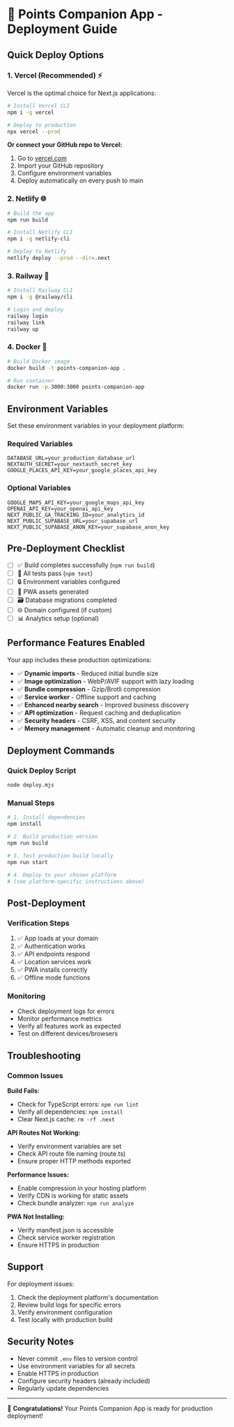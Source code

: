 # 🚀 Points Companion App - Deployment Guide

## Quick Deploy Options

### 1. Vercel (Recommended) ⚡

Vercel is the optimal choice for Next.js applications:

```bash
# Install Vercel CLI
npm i -g vercel

# Deploy to production
npx vercel --prod
```

**Or connect your GitHub repo to Vercel:**
1. Go to [vercel.com](https://vercel.com)
2. Import your GitHub repository
3. Configure environment variables
4. Deploy automatically on every push to main

### 2. Netlify 🌐

```bash
# Build the app
npm run build

# Install Netlify CLI
npm i -g netlify-cli

# Deploy to Netlify
netlify deploy --prod --dir=.next
```

### 3. Railway 🚂

```bash
# Install Railway CLI
npm i -g @railway/cli

# Login and deploy
railway login
railway link
railway up
```

### 4. Docker 🐳

```bash
# Build Docker image
docker build -t points-companion-app .

# Run container
docker run -p 3000:3000 points-companion-app
```

## Environment Variables

Set these environment variables in your deployment platform:

### Required Variables
```env
DATABASE_URL=your_production_database_url
NEXTAUTH_SECRET=your_nextauth_secret_key
GOOGLE_PLACES_API_KEY=your_google_places_api_key
```

### Optional Variables
```env
GOOGLE_MAPS_API_KEY=your_google_maps_api_key
OPENAI_API_KEY=your_openai_api_key
NEXT_PUBLIC_GA_TRACKING_ID=your_analytics_id
NEXT_PUBLIC_SUPABASE_URL=your_supabase_url
NEXT_PUBLIC_SUPABASE_ANON_KEY=your_supabase_anon_key
```

## Pre-Deployment Checklist

- [ ] ✅ Build completes successfully (`npm run build`)
- [ ] 🧪 All tests pass (`npm test`)
- [ ] 🔒 Environment variables configured
- [ ] 📱 PWA assets generated
- [ ] 🗃️ Database migrations completed
- [ ] 🌐 Domain configured (if custom)
- [ ] 📊 Analytics setup (optional)

## Performance Features Enabled

Your app includes these production optimizations:

- ✅ **Dynamic imports** - Reduced initial bundle size
- ✅ **Image optimization** - WebP/AVIF support with lazy loading
- ✅ **Bundle compression** - Gzip/Brotli compression
- ✅ **Service worker** - Offline support and caching
- ✅ **Enhanced nearby search** - Improved business discovery
- ✅ **API optimization** - Request caching and deduplication
- ✅ **Security headers** - CSRF, XSS, and content security
- ✅ **Memory management** - Automatic cleanup and monitoring

## Deployment Commands

### Quick Deploy Script
```bash
node deploy.mjs
```

### Manual Steps
```bash
# 1. Install dependencies
npm install

# 2. Build production version
npm run build

# 3. Test production build locally
npm run start

# 4. Deploy to your chosen platform
# (see platform-specific instructions above)
```

## Post-Deployment

### Verification Steps
1. ✅ App loads at your domain
2. ✅ Authentication works
3. ✅ API endpoints respond
4. ✅ Location services work
5. ✅ PWA installs correctly
6. ✅ Offline mode functions

### Monitoring
- Check deployment logs for errors
- Monitor performance metrics
- Verify all features work as expected
- Test on different devices/browsers

## Troubleshooting

### Common Issues

**Build Fails:**
- Check for TypeScript errors: `npm run lint`
- Verify all dependencies: `npm install`
- Clear Next.js cache: `rm -rf .next`

**API Routes Not Working:**
- Verify environment variables are set
- Check API route file naming (route.ts)
- Ensure proper HTTP methods exported

**Performance Issues:**
- Enable compression in your hosting platform
- Verify CDN is working for static assets
- Check bundle analyzer: `npm run analyze`

**PWA Not Installing:**
- Verify manifest.json is accessible
- Check service worker registration
- Ensure HTTPS in production

## Support

For deployment issues:
1. Check the deployment platform's documentation
2. Review build logs for specific errors
3. Verify environment configuration
4. Test locally with production build

## Security Notes

- Never commit `.env` files to version control
- Use environment variables for all secrets
- Enable HTTPS in production
- Configure security headers (already included)
- Regularly update dependencies

---

🎉 **Congratulations!** Your Points Companion App is ready for production deployment!
